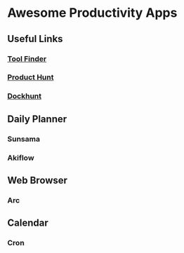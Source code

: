 # Awesome Productivity Apps

## Useful Links

### [Tool Finder](https://toolfinder.co/)

### [Product Hunt](https://www.producthunt.com/)

### [Dockhunt](https://www.dockhunt.com/)

## Daily Planner

### Sunsama

### Akiflow

## Web Browser

### Arc

## Calendar

### Cron


